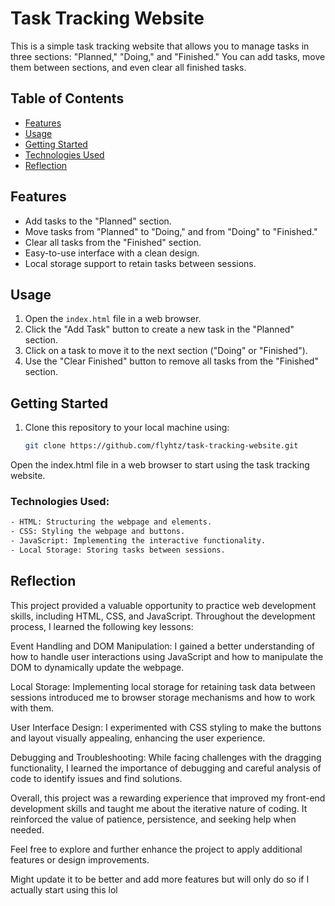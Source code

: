 # Task Tracking Website

This is a simple task tracking website that allows you to manage tasks in three sections: "Planned," "Doing," and "Finished." You can add tasks, move them between sections, and even clear all finished tasks.

## Table of Contents

- [Features](#features)
- [Usage](#usage)
- [Getting Started](#getting-started)
- [Technologies Used](#technologies-used)
- [Reflection](#reflection)

## Features

- Add tasks to the "Planned" section.
- Move tasks from "Planned" to "Doing," and from "Doing" to "Finished."
- Clear all tasks from the "Finished" section.
- Easy-to-use interface with a clean design.
- Local storage support to retain tasks between sessions.

## Usage

1. Open the `index.html` file in a web browser.
2. Click the "Add Task" button to create a new task in the "Planned" section.
3. Click on a task to move it to the next section ("Doing" or "Finished").
4. Use the "Clear Finished" button to remove all tasks from the "Finished" section.

## Getting Started

1. Clone this repository to your local machine using:

   ```bash
   git clone https://github.com/flyhtz/task-tracking-website.git
   ```

Open the index.html file in a web browser to start using the task tracking website.
### Technologies Used:
```txt
- HTML: Structuring the webpage and elements.
- CSS: Styling the webpage and buttons.
- JavaScript: Implementing the interactive functionality.
- Local Storage: Storing tasks between sessions.
```
## Reflection
This project provided a valuable opportunity to practice web development skills, including HTML, CSS, and JavaScript. Throughout the development process, I learned the following key lessons:

Event Handling and DOM Manipulation: I gained a better understanding of how to handle user interactions using JavaScript and how to manipulate the DOM to dynamically update the webpage.

Local Storage: Implementing local storage for retaining task data between sessions introduced me to browser storage mechanisms and how to work with them.

User Interface Design: I experimented with CSS styling to make the buttons and layout visually appealing, enhancing the user experience.

Debugging and Troubleshooting: While facing challenges with the dragging functionality, I learned the importance of debugging and careful analysis of code to identify issues and find solutions.

Overall, this project was a rewarding experience that improved my front-end development skills and taught me about the iterative nature of coding. It reinforced the value of patience, persistence, and seeking help when needed.

Feel free to explore and further enhance the project to apply additional features or design improvements.

Might update it to be better and add more features but will only do so if I actually start using this lol
